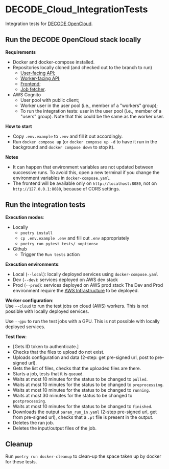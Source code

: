 # DECODE_Cloud_IntegrationTests
Integration tests for [DECODE OpenCloud](https://github.com/ries-lab/DECODE_Cloud_Documentation).

## Run the DECODE OpenCloud stack locally
**Requirements**
 * Docker and docker-compose installed.
 * Repositories locally cloned (and checked out to the branch to run)
   * [User-facing API](https://github.com/ries-lab/DECODE_Cloud_UserAPI);
   * [Worker-facing API](https://github.com/ries-lab/DECODE_Cloud_WorkerAPI);
   * [Frontend](https://github.com/ries-lab/DECODE_Cloud_UserFrontend);
   * [Job fetcher](https://github.com/ries-lab/DECODE_Cloud_JobFetcher).
 * AWS Cognito
   * User pool with public client;
   * Worker user in the user pool (i.e., member of a "workers" group);
   * To run the integration tests: user in the user pool (i.e., member of a "users" group). Note that this could be the same as the worker user.

**How to start**
 * Copy `.env.example` to `.env` and fill it out accordingly.
 * Run `docker compose up` (or `docker compose up -d` to have it run in the background and `docker compose down` to stop it).

**Notes**
 * It can happen that environment variables are not updated between successive runs.
   To avoid this, open a new terminal if you change the environment variables in `docker-compose.yaml`.
 * The frontend will be available only on `http://localhost:8080`, not on `http://127.0.0.1:8080`, because of CORS settings.

## Run the integration tests

**Execution modes**:
 * Locally
   * `poetry install`
   * `cp .env.example .env` and fill out `.env` appropriately
   * `poetry run pytest tests/ <options>`
 * Github
   * Trigger the `Run tests` action

**Execution environments**:
 * Local (`--local`): locally deployed services using `docker-compose.yaml`
 * Dev (`--dev`): services deployed on AWS dev stack
 * Prod (`--prod`): services deployed on AWS prod stack
The Dev and Prod environment require the [AWS Infrastructure](https://github.com/ries-lab/DECODE_AWS_Infrastructure) to be deployed.

**Worker configuration**:  
Use `--cloud` to run the test jobs on cloud (AWS) workers.
This is not possible with locally deployed services.

Use `--gpu` to run the test jobs with a GPU.
This is not possible with locally deployed services.

**Test flow**:
 * [Gets ID token to authenticate.]
 * Checks that the files to upload do not exist.
 * Uploads configuration and data (2-step: get pre-signed url, post to pre-signed url).
 * Gets the list of files, checks that the uploaded files are there.
 * Starts a job, tests that it is `queued`.
 * Waits at most 10 minutes for the status to be changed to `pulled`.
 * Waits at most 10 minutes for the status to be changed to `preprocessing`.
 * Waits at most 10 minutes for the status to be changed to `running`.
 * Waits at most 30 minutes for the status to be changed to `postprocessing`.
 * Waits at most 10 minutes for the status to be changed to `finished`.
 * Downloads the output `param_run_in.yaml` (2-step pre-signed url, get from pre-signed url), checks that a `.pt` file is present in the output.
 * Deletes the ran job.
 * Deletes the input/output files of the job.

## Cleanup
Run `poetry run docker-cleanup` to clean-up the space taken up by docker for these tests.